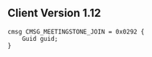 ## Client Version 1.12

```rust,ignore
cmsg CMSG_MEETINGSTONE_JOIN = 0x0292 {
    Guid guid;    
}

```
